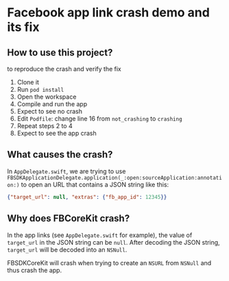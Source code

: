 # Facebook app link crash demo and its fix

## How to use this project?

to reproduce the crash and verify the fix

1. Clone it
2. Run `pod install`
3. Open the workspace
4. Compile and run the app
5. Expect to see no crash
6. Edit `Podfile`: change line 16 from `not_crashing` to `crashing`
7. Repeat steps 2 to 4
8. Expect to see the app crash

## What causes the crash?

In `AppDelegate.swift`, we are trying to use `FBSDKApplicationDelegate.application(_:open:sourceApplication:annotation:)` to open an URL that contains a JSON string like this:

```json
{"target_url": null, "extras": {"fb_app_id": 12345}}
```

## Why does FBCoreKit crash?

In the app links (see `AppDelegate.swift` for example), the value of `target_url` in the JSON string can be
`null`.  After decoding the JSON string, `target_url` will be decoded
into an `NSNull`.

FBSDKCoreKit will crash when trying to create an 
`NSURL` from `NSNull` and thus crash the app.
